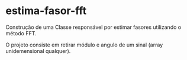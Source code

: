 # estima-fasor-fft
Construção de uma Classe responsável por estimar fasores utilizando o método FFT. 

O projeto consiste em retirar módulo e angulo de um sinal (array unidemensional qualquer). 
